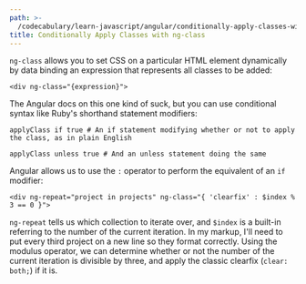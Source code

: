 ```yaml
---
path: >-
  /codecabulary/learn-javascript/angular/conditionally-apply-classes-with-ng-class
title: Conditionally Apply Classes with ng-class
---
```

<!-- ---title: Conditionally Apply Classes with ng-class -->

`ng-class` allows you to set CSS on a particular HTML element dynamically by data binding an expression that represents all classes to be added:

	<div ng-class="{expression}">
	
The Angular docs on this one kind of suck, but you can use conditional syntax like Ruby's shorthand statement modifiers:

	applyClass if true # An if statement modifying whether or not to apply the class, as in plain English
	
	applyClass unless true # And an unless statement doing the same
	
Angular allows us to use the `:` operator to perform the equivalent of an `if` modifier:

	<div ng-repeat="project in projects" ng-class="{ 'clearfix' : $index % 3 == 0 }">
	
`ng-repeat` tells us which collection to iterate over, and `$index` is a built-in referring to the number of the current iteration. In my markup, I'll need to put every third project on a new line so they format correctly. Using the modulus operator, we can determine whether or not the number of the current iteration is divisible by three, and apply the classic clearfix (`clear: both;`) if it is.
